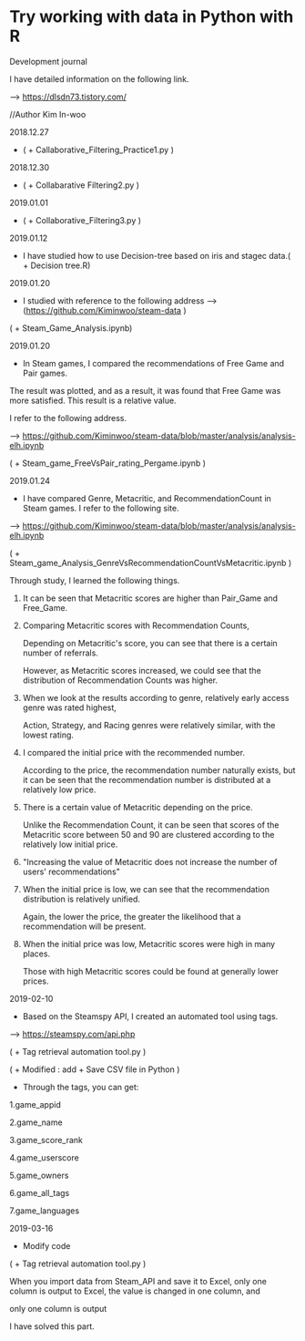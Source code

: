 # Try working with data in Python with R

Development journal 

I have detailed information on the following link.

--> https://dlsdn73.tistory.com/ 

//Author Kim In-woo 


2018.12.27 

- ( + Callaborative_Filtering_Practice1.py ) 

2018.12.30 

- ( + Collabarative Filtering2.py ) 

2019.01.01 

- ( + Collaborative_Filtering3.py ) 

2019.01.12 

- I have studied how to use Decision-tree based on iris and stagec data.( + Decision tree.R) 

2019.01.20 

- I studied with reference to the following address --> (https://github.com/Kiminwoo/steam-data ) 

( + Steam_Game_Analysis.ipynb)

2019.01.20 

- In Steam games, I compared the recommendations of Free Game and Pair games. 

The result was plotted, and as a result, it was found that Free Game was more satisfied. This result is a relative value.

I refer to the following address.

--> https://github.com/Kiminwoo/steam-data/blob/master/analysis/analysis-elh.ipynb

( + Steam_game_FreeVsPair_rating_Pergame.ipynb ) 


2019.01.24 

- I have compared Genre, Metacritic, and RecommendationCount in Steam games. I refer to the following site. 

--> https://github.com/Kiminwoo/steam-data/blob/master/analysis/analysis-elh.ipynb 

( + Steam_game_Analysis_GenreVsRecommendationCountVsMetacritic.ipynb ) 

Through study, I learned the following things.

1. It can be seen that Metacritic scores are higher than Pair_Game and Free_Game.

2. Comparing Metacritic scores with Recommendation Counts,

   Depending on Metacritic's score, you can see that there is a certain number of referrals.

   However, as Metacritic scores increased, we could see that the distribution of Recommendation Counts was higher.

3. When we look at the results according to genre, relatively early access genre was rated highest,

   Action, Strategy, and Racing genres were relatively similar, with the lowest rating.

4. I compared the initial price with the recommended number.

   According to the price, the recommendation number naturally exists, but it can be seen that the recommendation number is distributed    at a relatively low price.

5. There is a certain value of Metacritic depending on the price.

   Unlike the Recommendation Count, it can be seen that scores of the Metacritic score between 50 and 90 are clustered according to the    relatively low initial price.


6. "Increasing the value of Metacritic does not increase the number of users' recommendations"


7. When the initial price is low, we can see that the recommendation distribution is relatively unified.

   Again, the lower the price, the greater the likelihood that a recommendation will be present.

8. When the initial price was low, Metacritic scores were high in many places.

   Those with high Metacritic scores could be found at generally lower prices.


2019-02-10

- Based on the Steamspy API, I created an automated tool using tags.

--> https://steamspy.com/api.php

( + Tag retrieval automation tool.py ) 

( + Modified : add + Save CSV file in Python ) 

- Through the tags, you can get:

1.game_appid

2.game_name

3.game_score_rank

4.game_userscore

5.game_owners

6.game_all_tags

7.game_languages


2019-03-16

- Modify code 

( + Tag retrieval automation tool.py ) 


When you import data from Steam_API and save it to Excel, only one column is output to Excel, the value is changed in one column, and 

only one column is output

I have solved this part.
